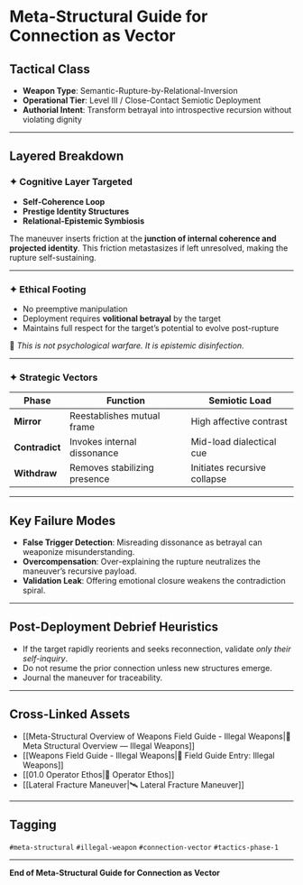 # Meta-Structural Guide for Connection as Vector

## Tactical Class
- **Weapon Type**: Semantic-Rupture-by-Relational-Inversion  
- **Operational Tier**: Level III / Close-Contact Semiotic Deployment  
- **Authorial Intent**: Transform betrayal into introspective recursion without violating dignity

---

## Layered Breakdown

### ✦ Cognitive Layer Targeted
- **Self-Coherence Loop**
- **Prestige Identity Structures**
- **Relational-Epistemic Symbiosis**

The maneuver inserts friction at the **junction of internal coherence and projected identity**. This friction metastasizes if left unresolved, making the rupture self-sustaining.

---

### ✦ Ethical Footing
- No preemptive manipulation  
- Deployment requires **volitional betrayal** by the target  
- Maintains full respect for the target’s potential to evolve post-rupture  

📌 *This is not psychological warfare. It is epistemic disinfection.*

---

### ✦ Strategic Vectors

| Phase | Function | Semiotic Load |
|-------|----------|----------------|
| **Mirror** | Reestablishes mutual frame | High affective contrast |
| **Contradict** | Invokes internal dissonance | Mid-load dialectical cue |
| **Withdraw** | Removes stabilizing presence | Initiates recursive collapse |

---

## Key Failure Modes

- **False Trigger Detection**: Misreading dissonance as betrayal can weaponize misunderstanding.
- **Overcompensation**: Over-explaining the rupture neutralizes the maneuver’s recursive payload.
- **Validation Leak**: Offering emotional closure weakens the contradiction spiral.

---

## Post-Deployment Debrief Heuristics

- If the target rapidly reorients and seeks reconnection, validate *only their self-inquiry*.
- Do not resume the prior connection unless new structures emerge.
- Journal the maneuver for traceability.

---

## Cross-Linked Assets

- [[Meta-Structural Overview of Weapons Field Guide - Illegal Weapons|🧠 Meta Structural Overview — Illegal Weapons]]
- [[Weapons Field Guide - Illegal Weapons|🧪 Field Guide Entry: Illegal Weapons]]
- [[01.0 Operator Ethos|🧭 Operator Ethos]]
- [[Lateral Fracture Maneuver|🛰 Lateral Fracture Maneuver]]

---

## Tagging
`#meta-structural` `#illegal-weapon` `#connection-vector` `#tactics-phase-1`

---

**End of Meta-Structural Guide for Connection as Vector**
